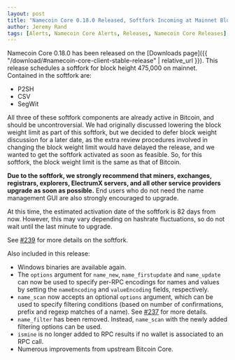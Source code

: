 ```yaml
---
layout: post
title: "Namecoin Core 0.18.0 Released, Softfork Incoming at Mainnet Block Height 475,000"
author: Jeremy Rand
tags: [Alerts, Namecoin Core Alerts, Releases, Namecoin Core Releases]
---
```


Namecoin Core 0.18.0 has been released on the [Downloads page]({{ "/download/#namecoin-core-client-stable-release" | relative_url }}).  This release schedules a softfork for block height 475,000 on mainnet.  Contained in the softfork are:

* P2SH
* CSV
* SegWit

All three of these softfork components are already active in Bitcoin, and should be uncontroversial.  We had originally discussed lowering the block weight limit as part of this softfork, but we decided to defer block weight discussion for a later date, as the extra review procedures involved in changing the block weight limit would have delayed the release, and we wanted to get the softfork activated as soon as feasible.  So, for this softfork, the block weight limit is the same as that of Bitcoin.

**Due to the softfork, we strongly recommend that miners, exchanges, registrars, explorers, ElectrumX servers, and all other service providers upgrade as soon as possible.**  End users who do not need the name management GUI are also strongly encouraged to upgrade.

At this time, the estimated activation date of the softfork is 82 days from now.  However, this may vary depending on hashrate fluctuations, so do not wait until the last minute to upgrade.

See [#239](https://github.com/namecoin/namecoin-core/issues/239) for more details on the softfork.

Also included in this release:

* Windows binaries are available again.
* The `options` argument for `name_new`, `name_firstupdate` and `name_update` can now be used to specify per-RPC encodings for names and values by setting the `nameEncoding` and `valueEncoding` fields, respectively.
* `name_scan` now accepts an optional `options` argument, which can be used to specify filtering conditions (based on number of confirmations, prefix and regexp matches of a name).  See [#237](https://github.com/namecoin/namecoin-core/issues/237) for more details.
* `name_filter` has been removed.  Instead, `name_scan` with the newly added filtering options can be used.
* `ismine` is no longer added to RPC results if no wallet is associated to an RPC call.
* Numerous improvements from upstream Bitcoin Core.
